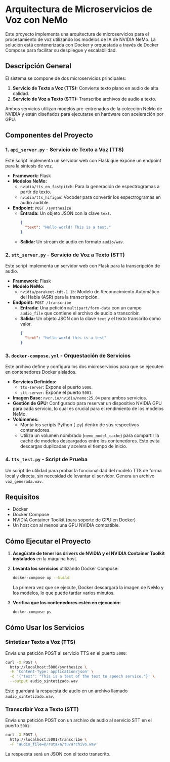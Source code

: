 # Arquitectura de Microservicios de Voz con NeMo

Este proyecto implementa una arquitectura de microservicios para el procesamiento de voz utilizando los modelos de IA de NVIDIA NeMo. La solución está contenerizada con Docker y orquestada a través de Docker Compose para facilitar su despliegue y escalabilidad.

## Descripción General

El sistema se compone de dos microservicios principales:

1.  **Servicio de Texto a Voz (TTS):** Convierte texto plano en audio de alta calidad.
2.  **Servicio de Voz a Texto (STT):** Transcribe archivos de audio a texto.

Ambos servicios utilizan modelos pre-entrenados de la colección NeMo de NVIDIA y están diseñados para ejecutarse en hardware con aceleración por GPU.

## Componentes del Proyecto

### 1. `api_server.py` - Servicio de Texto a Voz (TTS)

Este script implementa un servidor web con Flask que expone un endpoint para la síntesis de voz.

-   **Framework:** Flask
-   **Modelos NeMo:**
    -   `nvidia/tts_en_fastpitch`: Para la generación de espectrogramas a partir de texto.
    -   `nvidia/tts_hifigan`: Vocoder para convertir los espectrogramas en audio audible.
-   **Endpoint:** `POST /synthesize`
    -   **Entrada:** Un objeto JSON con la clave `text`.
        ```json
        {
          "text": "Hello world! This is a test."
        }
        ```
    -   **Salida:** Un stream de audio en formato `audio/wav`.

### 2. `stt_server.py` - Servicio de Voz a Texto (STT)

Este script implementa un servidor web con Flask para la transcripción de audio.

-   **Framework:** Flask
-   **Modelo NeMo:**
    -   `nvidia/parakeet-tdt-1.1b`: Modelo de Reconocimiento Automático del Habla (ASR) para la transcripción.
-   **Endpoint:** `POST /transcribe`
    -   **Entrada:** Una petición `multipart/form-data` con un campo `audio_file` que contiene el archivo de audio a transcribir.
    -   **Salida:** Un objeto JSON con la clave `text` y el texto transcrito como valor.
        ```json
        {
          "text": "hello world this is a test"
        }
        ```

### 3. `docker-compose.yml` - Orquestación de Servicios

Este archivo define y configura los dos microservicios para que se ejecuten en contenedores Docker aislados.

-   **Servicios Definidos:**
    -   `tts-server`: Expone el puerto `5000`.
    -   `stt-server`: Expone el puerto `5001`.
-   **Imagen Base:** `nvcr.io/nvidia/nemo:25.04` para ambos servicios.
-   **Gestión de GPU:** Configurado para reservar un dispositivo NVIDIA GPU para cada servicio, lo cual es crucial para el rendimiento de los modelos NeMo.
-   **Volúmenes:**
    -   Monta los scripts Python (`.py`) dentro de sus respectivos contenedores.
    -   Utiliza un volumen nombrado (`nemo_model_cache`) para compartir la caché de modelos descargados entre los contenedores. Esto evita descargas duplicadas y acelera el tiempo de inicio.

### 4. `tts_test.py` - Script de Prueba

Un script de utilidad para probar la funcionalidad del modelo TTS de forma local y directa, sin necesidad de levantar el servidor. Genera un archivo `voz_generada.wav`.

## Requisitos

-   Docker
-   Docker Compose
-   NVIDIA Container Toolkit (para soporte de GPU en Docker)
-   Un host con al menos una GPU NVIDIA compatible.

## Cómo Ejecutar el Proyecto

1.  **Asegúrate de tener los drivers de NVIDIA y el NVIDIA Container Toolkit instalados** en la máquina host.

2.  **Levanta los servicios** utilizando Docker Compose:
    ```bash
    docker-compose up --build
    ```
    La primera vez que se ejecute, Docker descargará la imagen de NeMo y los modelos, lo que puede tardar varios minutos.

3.  **Verifica que los contenedores estén en ejecución:**
    ```bash
    docker-compose ps
    ```

## Cómo Usar los Servicios

### Sintetizar Texto a Voz (TTS)

Envía una petición POST al servicio TTS en el puerto `5000`:

```bash
curl -X POST \
  http://localhost:5000/synthesize \
  -H 'Content-Type: application/json' \
  -d '{"text": "This is a test of the text to speech service."}' \
  --output audio_sintetizado.wav
```
Esto guardará la respuesta de audio en un archivo llamado `audio_sintetizado.wav`.

### Transcribir Voz a Texto (STT)

Envía una petición POST con un archivo de audio al servicio STT en el puerto `5001`:

```bash
curl -X POST \
  http://localhost:5001/transcribe \
  -F 'audio_file=@/ruta/a/tu/archivo.wav'
```
La respuesta será un JSON con el texto transcrito.

```